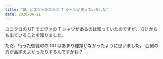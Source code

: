 ```yaml
---
title: "GU とエヴァのコラボ T シャツが売っていました"
date: 2020-06-21
---
```


ユニクロの UT でエヴァの T シャツがあるのは知っていたのですが、
GU からも出ていることを知りました。

ただ、行った御徒町の GU はあまり種類がなかったように思いました。
西側の方が品揃えよかったりするんですかね？

